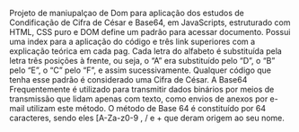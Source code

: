 Projeto de maniupalçao de Dom para aplicação dos estudos de Condificação de Cifra de César e Base64, em JavaScripts, estruturado com HTML, CSS puro e
DOM define um padrão para acessar documento. Possui uma index para a aplicação do código e três link superiores com a explicação teórica em cada pag.
Cada letra do alfabeto é substituída pela letra três posições à frente, ou seja, o “A” era substituído pelo “D”,
o “B” pelo “E”, o “C” pelo “F”, e assim sucessivamente. Qualquer código que tenha esse padrão é considerado uma Cifra de César. A Base64
Frequentemente é utilizado para transmitir dados binários por meios de transmissão que lidam apenas com texto, como envios de anexos por e-mail utilizam este método.
O método de Base 64 é constituído por 64 caracteres, sendo eles [A-Za-z0-9 , / e + que deram origem ao seu nome.
